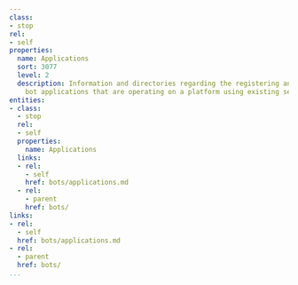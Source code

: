 ```yaml
---
class:
- stop
rel:
- self
properties:
  name: Applications
  sort: 3077
  level: 2
  description: Information and directories regarding the registering and sharing of
    bot applications that are operating on a platform using existing services.
entities:
- class:
  - stop
  rel:
  - self
  properties:
    name: Applications
  links:
  - rel:
    - self
    href: bots/applications.md
  - rel:
    - parent
    href: bots/
links:
- rel:
  - self
  href: bots/applications.md
- rel:
  - parent
  href: bots/
...
```

